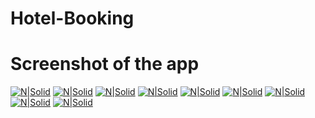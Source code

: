 # Hotel-Booking


# Screenshot of the app
[![N|Solid](https://i.ibb.co/Scd1k9k/Webp-net-resizeimage.jpg)](https://i.ibb.co/Scd1k9k/Webp-net-resizeimage.jpg)
[![N|Solid](https://i.ibb.co/zHxVtm8/Webp-net-resizeimage-3.jpg)](https://i.ibb.co/zHxVtm8/Webp-net-resizeimage-3.jpg)
[![N|Solid](https://i.ibb.co/BczQR35/Webp-net-resizeimage-2.jpg)](https://i.ibb.co/BczQR35/Webp-net-resizeimage-2.jpg)
[![N|Solid](https://i.ibb.co/pnY733H/Webp-net-resizeimage-8.jpg)](https://i.ibb.co/pnY733H/Webp-net-resizeimage-8.jpg)
[![N|Solid](https://i.ibb.co/TgCdMFb/Webp-net-resizeimage-4.jpg)](https://i.ibb.co/TgCdMFb/Webp-net-resizeimage-4.jpg)
[![N|Solid](https://i.ibb.co/L5GttWW/Webp-net-resizeimage-5.jpg)](https://i.ibb.co/L5GttWW/Webp-net-resizeimage-5.jpg)
[![N|Solid](https://i.ibb.co/z7gDJ3r/Webp-net-resizeimage-6.jpg)](https://i.ibb.co/z7gDJ3r/Webp-net-resizeimage-6.jpg)
[![N|Solid](https://i.ibb.co/RDmbLXY/Webp-net-resizeimage-1.jpg)](https://i.ibb.co/RDmbLXY/Webp-net-resizeimage-1.jpg)
[![N|Solid](https://i.ibb.co/ygV1sMW/Webp-net-resizeimage-7.jpg)](https://i.ibb.co/ygV1sMW/Webp-net-resizeimage-7.jpg)


